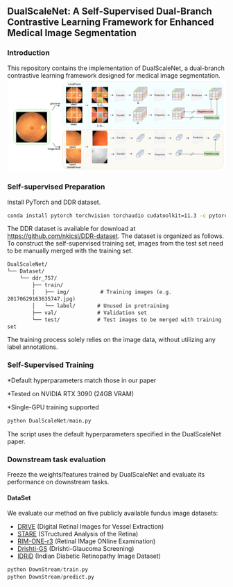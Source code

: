 ## DualScaleNet: A Self-Supervised Dual-Branch Contrastive Learning Framework for Enhanced Medical Image Segmentation
### Introduction 
This repository contains the implementation of DualScaleNet, a dual-branch contrastive learning framework designed for medical image segmentation. 
![123](https://github.com/meco66666/DualScaleNet/blob/main/DualScaleNet.png?raw=true)
### Self-supervised Preparation
Install PyTorch and DDR dataset.
```bash
conda install pytorch torchvision torchaudio cudatoolkit=11.3 -c pytorch
```
The DDR dataset is available for download at https://github.com/nkicsl/DDR-dataset. The dataset is organized as follows. To construct the self-supervised training set, images from the test set need to be manually merged with the training set.
```
DualScaleNet/
└── Dataset/
    └── ddr_757/
        ├── train/
        │   ├── img/          # Training images (e.g. 20170629163635747.jpg)
        │   └── label/       # Unused in pretraining
        ├── val/             # Validation set
        └── test/            # Test images to be merged with training set
```
The training process solely relies on the image data, without utilizing any label annotations.
### Self-Supervised Training
*Default hyperparameters match those in our paper

*Tested on NVIDIA RTX 3090 (24GB VRAM)

*Single-GPU training supported
```python
python DualScaleNet/main.py
```
The script uses the default hyperparameters specified in the DualScaleNet paper.
### Downstream task evaluation
Freeze the weights/features trained by DualScaleNet and evaluate its performance on downstream tasks.
#### DataSet
We evaluate our method on five publicly available fundus image datasets:
- [DRIVE](https://drive.grand-challenge.org/) (Digital Retinal Images for Vessel Extraction)
- [STARE](https://cecas.clemson.edu/~ahoover/stare/) (STructured Analysis of the Retina)
- [RIM-ONE-r3](https://rimone.webs.ull.es/) (Retinal IMage ONline Examination)
- [Drishti-GS](https://cvit.iiit.ac.in/projects/mip/drishti-gs/mip-dataset2/Home.php) (Drishti-Glaucoma Screening)
- [IDRiD](https://idrid.grand-challenge.org/) (Indian Diabetic Retinopathy Image Dataset)
```python
python DownStream/train.py
python DownStream/predict.py
```







